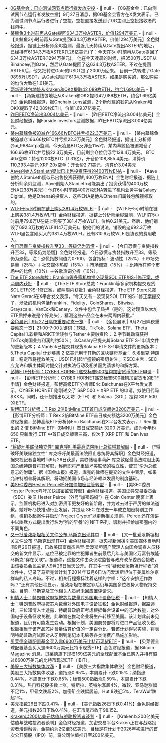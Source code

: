 - [0G基金会：已向测试网节点运行者发放空投](https://x.com/0G_Foundation/status/1971621176293130491) - 📰 null - 【0G基金会：已向测试网节点运行者发放空投】9月27日消息，据0G基金会官方在X发文表示，已为测试网节点运行者进行了空投，空投直接发送到了0G主网上空投接收者的钱包中。
- [某鲸鱼3小时前再从Gate提回634.3万枚ASTER，价值1294万美元](https://x.com/EmberCN/status/1971740225304191181) - 📰 null - 【某鲸鱼3小时前再从Gate提回634.3万枚ASTER，价值1294万美元】金色财经报道，据链上分析师余烬监测，最近几天持续从Gate提出ASTER的地址，已经持有6134.3万枚ASTER(1.26亿美元)了：今天在3小时前再从Gate提回了634.3万枚ASTER(1294万美元)。 
他在今天凌晨的时候，把3500万USDT从Binance转到Gate，然后从Gate提回了这634.3万枚ASTER，不过在提回ASTER后，他又把转进Gate的USDT提了2000万回来。 
目前一共转进了Gate 9895万USDT，从Gate提回了6134.3万枚ASTER。如果是购买的，那么购买的均价大致在1.61美元。
- [两新建钱包地址从Kraken和OKX提取42,089枚ETH，约合1.69亿美元]() - 📰 null - 【两新建钱包地址从Kraken和OKX提取42,089枚ETH，约合1.69亿美元】金色财经报道，据Onchain Lens监测，2个新创建的钱包从Kraken和OKX提取了42,089枚ETH，价值1.6937亿美元。
- [昨日FBTC净流出3.004亿美元](https://farside.co.uk/btc/) - 📰 null - 【昨日FBTC净流出3.004亿美元】金色财经报道，据Farside Investors监测数据，昨日FBTC净流出3.004亿美元。
- [某内幕鲸鱼被迫减仓166.66枚BTC并亏损22.3万美元](https://x.com/ai_9684xtpa/status/1971735886263210316) - 📰 null - 【某内幕鲸鱼被迫减仓166.66枚BTC并亏损22.3万美元】金色财经报道，据链上分析师@ai_9684xtpa监测，今天凌晨BTC反弹至11w时，某内幕鲸鱼被迫减仓了166.66枚BTC并亏损22.3万美元，目前剩余仓位仍浮亏138.4万美元。 
BTC 40x空单：持仓1200枚BTC（1.31亿），开仓价108,855.4美元，清算价110,393.4美元 
XRP 20x空单：开仓价2.71美元，清算价3.04美元
- [Aave创始人Stani.eth疑似已出售投资获得的400万枚ENA](https://x.com/EmberCN/status/1971733844601852351) - 📰 null - 【Aave创始人Stani.eth疑似已出售投资获得的400万枚ENA】金色财经报道，据链上分析师余烬监测，Aave创始人Stani.eth可能卖出了投资获得的400万枚ENA(238万美元)：他在6小时前把400万枚ENA转进了机构业务平台Galaxy Digital。他是Ethena的投资人，这些ENA是他从Ethena归属钱包解锁领取的。
- [WLFI于5小时前在链上购买381.4万枚WLFI](https://x.com/EmberCN/status/1971727991031189898) - 📰 null - 【WLFI于5小时前在链上购买381.4万枚WLFI】金色财经报道，据链上分析师余烬监测，WLFI在5小时前用79.8万U在链上购买了381.4万枚WLFI，价格0.21美元。然后，他们销毁了692.3万枚的WLFI(147万美元)。按他们的说法，销毁的这692.3万枚WLFI里包含刚买入的381.4万枚WLFI，还有310.9万枚WLFI是协议的费用收入。
- [今日恐慌与贪婪指数升至33，等级仍为恐慌](https://alternative.me/crypto/fear-and-greed-index/#google_vignette) - 📰 null - 【今日恐慌与贪婪指数升至33，等级仍为恐慌】金色财经报道，今日恐慌与贪婪指数升至33，等级仍为恐慌。注：恐慌指数阈值为0-100，包含指标：波动性（25%）＋市场交易量（25%）＋社交媒体热度（15%）＋市场调查（15%）＋比特币在整个市场中的比例（10%）＋谷歌热词分析（10%）。
- [The ETF Store总裁：Franklin等多家机构提交现货SOL ETF的S-1修正案，或两周内获批](https://x.com/NateGeraci/status/1971725214510993425) - 📰 null - 【The ETF Store总裁：Franklin等多家机构提交现货SOL ETF的S-1修正案，或两周内获批】金色财经报道，The ETF Store总裁Nate Geraci在X平台发文表示，“今天又有一波现货SOL ETF的S-1修正案提交了，涉及的机构包括Franklin、Fidelity、CoinShares、Bitwise、Grayscale、VanEck和Canary，文件中包含了质押（是的，这对现货以太坊ETF质押来说是个好兆头），猜测这些产品会在未来两周内获批。”
- [金色晨讯 | 9月27日隔夜重要动态一览]() - 📰 null - 【金色晨讯 | 9月27日隔夜重要动态一览】21:00-7:00关键词：软银、TikTok、Solana ETF、Theta Capital 
1.软银和ARK正洽谈参与Tether主要融资轮； 
2.字节跳动将获得TikTok美国业务利润的约50%； 
3.Canary已提交其Solana ETF S-1申请文件的更新版本； 
4.VanEck已提交其现货Solana ETF S-1申请文件的更新版本； 
5.Theta Capital 计划募集 2 亿美元用于其新的区块链母基金； 
6.埃里克·特朗普：稳定币将拯救美元，USD1已引起华盛顿的密切关注； 
7.SEC主席：SEC应允许和解主体同时提交针对执法行动及相关豁免请求的和解方案。
- [彭博ETF分析师：CYBER HORNET递交标普500挂钩加密货币的ETF申请](https://x.com/EricBalchunas/status/1971679774209986889) - 📰 null - 【彭博ETF分析师：CYBER HORNET递交标普500挂钩加密货币的ETF申请】金色财经报道，彭博高级ETF分析师Eric Balchunas在X平台发文表示，CYBER HORNET 刚刚递交了 S&P 500 + XRP ETF 的申请，拟使用代码 $XXX。同时，还计划推出以太坊（ETH）和 Solana（SOL）挂钩 S&P 500 的 ETF。
- [彭博ETF分析师：T Rex 2倍BitMine ETF首日成交额达3200万美元](https://x.com/EricBalchunas/status/1971669966002049437) - 📰 null - 【彭博ETF分析师：T Rex 2倍BitMine ETF首日成交额达3200万美元】金色财经报道，彭博高级ETF分析师Eric Balchunas在X平台发文表示，T Rex 推出的 2 倍 BitMine ETF（BMNU）首日成交额达 3200 万美元，成为今年约 650 只新发行 ETF 中首日成交额第三高，仅次于 XRP ETF 和 Dan Ives ETF。
- [“将破坏美联储独立性” 库克呼吁美最高法院阻止总统将其解职](https://www.cls.cn/detail/2157868) - 📰 null - 【“将破坏美联储独立性” 库克呼吁美最高法院阻止总统将其解职】金色财经报道，据央视记者当地时间9月26日获悉，美联储理事莉萨·库克敦促最高法院阻止美国总统特朗普将其解职，称解职将严重破坏美联储的独立性，使其“沦为总统意志的附庸”。据《国会山报》报道，库克的律师在提交的文件中表示，如果允许特朗普将其解职，将动摇美国市场与经济赖以发展的制度基础。
- [美SEC委员Hester Peirce呼吁加快加密监管转型](https://www.theblock.co/post/372624/sec-peirce-quick-progress-crypto-regulation-softens) - 📰 null - 【美SEC委员Hester Peirce呼吁加快加密监管转型】金色财经报道，美国证券交易委员会（SEC）委员 Hester Peirce（外号“加密妈妈”）在 Coin Center 晚宴上表示，监管机构已进入对加密货币更友好的新阶段，并为过去过于严厉的做法道歉。她呼吁尽快推动行业发展，并提及 SEC 在过去一年成立加密特别工作组、撤销多起案件并启动“Project Crypto”以更新相关规则。Peirce 还在演讲中以幽默方式提出发行名为“狗的早餐”的 NFT 系列，讽刺并描绘加密圈内的不同角色。
- [又一批爱泼斯坦相关文件公布 马斯克出现其中](https://www.cls.cn/detail/2157882) - 📰 null - 【又一批爱泼斯坦相关文件公布 马斯克出现其中】金色财经报道，据央视新闻援引美国媒体当地时间9月26日报道，已故美国富商杰弗里·爱泼斯坦遗产管理人向国会调查人员移交的新文件显示，这位已被定罪的性犯罪者生前最后几年与美国亿万富翁埃隆·马斯克“存在关联”。报道称，这些文件由众议院监督与政府改革委员会接收，由该委员会民主党人9月26日当天公开。在其中一份“疑似爱泼斯坦行程表”的文件中，记录了马斯克曾计划于2014年12月6日访问爱泼斯坦位于美属维尔京群岛的私人岛屿。不过，相关行程旁标注着这样的字样：“这个安排还作数吗？”还有其他日程显示，爱泼斯坦在被定罪后仍与美国多位权势人物保持交往。目前，马斯克及其他相关人员尚未回应置评请求。
- [知情人士：特朗普政府拟按芯片数量对外国电子设备征税](https://flash.jin10.com/detail/20250927035645663800) - 📰 null - 【知情人士：特朗普政府拟按芯片数量对外国电子设备征税】金色财经报道，据路透社，三位知情人士透露，特朗普政府正考虑根据每台设备中的芯片数量，对外国电子设备征收关税，此举旨在推动企业将生产转移至美国。该计划此前未见报道，且仍有可能发生变动。根据计划，美国商务部将对进口产品征收关税，税额相当于该产品芯片含量估算价值的一定百分比。若该计划得以实施，将表明特朗普政府试图对从牙刷到笔记本电脑等各类消费产品施加影响。
- [贝莱德全球配置基金买入逾6600万美元比特币现货ETF](https://x.com/BitcoinMagazine/status/1971621337082089506) - 📰 null - 【贝莱德全球配置基金买入逾6600万美元比特币现货ETF】金色财经报道，据 Bitcoin Magazine 消息，贝莱德旗下规模169亿美元的全球配置基金已购入并持有超过6600万美元的比特币现货ETF（IBIT）。
- [美股三大指数集体收涨]() - 📰 null - 【美股三大指数集体收涨】金色财经报道，美股三大指数集体收涨，道指涨0.65%，本周累计下跌0.15%；纳指涨0.44%，本周累计下跌0.65%；标普500指数涨0.59%，本周累计下跌0.31%。热门科技股多数上涨，特斯拉、英特尔涨超4%，微软、亚马逊涨幅不足1%，甲骨文跌超2%。加密矿企跌幅居前，Hut 8跌近5%，TeraWulf跌超1%。
- [美元指数26日下跌0.41%]() - 📰 null - 【美元指数26日下跌0.41%】金色财经报道，美元指数26日下跌0.41%，在汇市尾市收于98.152。
- [Kraken以200亿美元估值与战略投资者谈判](https://www.theblock.co/post/372627/kraken-mulls-potential-investor-at-20-billion-valuation-ahead-of-planned-ipo-bloomberg) - 📰 null - 【Kraken以200亿美元估值与战略投资者谈判】金色财经报道，加密交易平台Kraken正在与战略投资者洽谈融资，金额约为2亿至3亿美元，目标是在计划于2026年初进行的首次公开募股（IPO）前，将公司估值推升至200亿美元。
